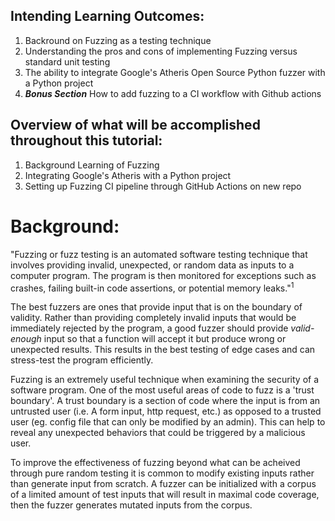 ## Intending Learning Outcomes:
1. Backround on Fuzzing as a testing technique
2. Understanding the pros and cons of implementing Fuzzing versus standard unit testing
3. The ability to integrate Google's Atheris Open Source Python fuzzer with a Python project
4. ***Bonus Section***  How to add fuzzing to a CI workflow with Github actions

## Overview of what will be accomplished throughout this tutorial:

1. Background Learning of Fuzzing
2. Integrating Google's Atheris with a Python project
3. Setting up Fuzzing CI pipeline through GitHub Actions on new repo

# Background:

"Fuzzing or fuzz testing is an automated software testing technique that involves providing invalid, unexpected, or random data as inputs to a computer program. The program is then monitored for exceptions such as crashes, failing built-in code assertions, or potential memory leaks."<sup>1</sup>

The best fuzzers are ones that provide input that is on the boundary of validity. Rather than providing completely invalid inputs that would be immediately rejected by the program, a good fuzzer should provide *valid-enough* input so that a function will accept it but produce wrong or unexpected results. This results in the best testing of edge cases and can stress-test the program efficiently.

Fuzzing is an extremely useful technique when examining the security of a software program. One of the most useful areas of code to fuzz is a 'trust boundary'. A trust boundary is a section of code where the input is from an untrusted user (i.e. A form input, http request, etc.) as opposed to a trusted user (eg. config file that can only be modified by an admin). This can help to reveal any unexpected behaviors that could be triggered by a malicious user.

To improve the effectiveness of fuzzing beyond what can be acheived through pure random testing it is common to modify existing inputs rather than generate input from scratch. A fuzzer can be initialized with a corpus of a limited amount of test inputs that will result in maximal code coverage, then the fuzzer generates mutated inputs from the corpus.
